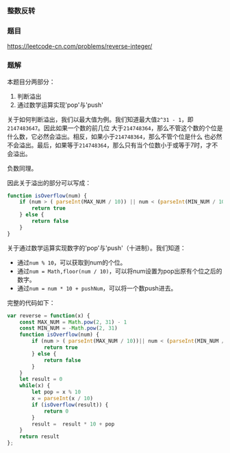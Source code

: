 ### 整数反转

### 题目

https://leetcode-cn.com/problems/reverse-integer/

### 题解

本题目分两部分：

1. 判断溢出
2. 通过数学运算实现'pop'与'push'

关于如何判断溢出，我们以最大值为例。我们知道最大值`2^31 - 1`，即`2147483647`。因此如果一个数的前几位
大于`214748364`，那么不管这个数的个位是什么数，它必然会溢出。相反，如果小于`214748364`，那么不管个位是什么
也必然不会溢出。最后，如果等于`214748364`，那么只有当个位数小于或等于7时，才不会溢出。

负数同理。

因此关于溢出的部分可以写成：
```js
function isOverflow(num) {
    if (num > ( parseInt(MAX_NUM / 10)) || num < (parseInt(MIN_NUM / 10))) {
        return true
    } else {
        return false
    }
}
```

关于通过数学运算实现数字的'pop'与'push'（十进制）。我们知道：

- 通过`num % 10`，可以获取到num的个位。
- 通过`num = Math,floor(num / 10)`，可以将num设置为pop出原有个位之后的数字。
- 通过`num = num * 10 + pushNum`，可以将一个数push进去。

完整的代码如下：
```js
var reverse = function(x) {
    const MAX_NUM = Math.pow(2, 31) - 1
    const MIN_NUM = -Math.pow(2, 31)
    function isOverflow(num) {
        if (num > ( parseInt(MAX_NUM / 10))|| num < (parseInt(MIN_NUM / 10))) {
            return true
        } else {
            return false
        }
    }
    let result = 0
    while(x) {
        let pop = x % 10
        x = parseInt(x / 10)
        if (isOverflow(result)) {
            return 0
        }
        result =  result * 10 + pop
    }
    return result
};
```
